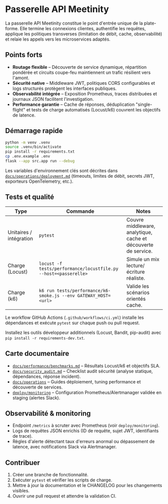 # Passerelle API Meetinity

La passerelle API Meetinity constitue le point d'entrée unique de la plate-forme.
Elle termine les connexions clientes, authentifie les requêtes, applique les
politiques transverses (limitation de débit, cache, observabilité) et relaie les
appels vers les microservices adaptés.

## Points forts

- **Routage flexible** – Découverte de service dynamique, répartition pondérée
  et circuits coupe-feu maintiennent un trafic résilient vers l'amont.
- **Sécurité native** – Middleware JWT, politiques CORS configurables et logs
  structurés protègent les interfaces publiques.
- **Observabilité intégrée** – Exposition Prometheus, traces distribuées et
  journaux JSON facilitent l'investigation.
- **Performance garantie** – Cache de réponses, déduplication "single-flight"
  et tests de charge automatisés (Locust/k6) couvrent les objectifs de latence.

## Démarrage rapide

```bash
python -m venv .venv
source .venv/bin/activate
pip install -r requirements.txt
cp .env.example .env
flask --app src.app run --debug
```

Les variables d'environnement clés sont décrites dans
[`docs/operations/deployment.md`](docs/operations/deployment.md) (timeouts,
limites de débit, secrets JWT, exporteurs OpenTelemetry, etc.).

## Tests et qualité

| Type | Commande | Notes |
| --- | --- | --- |
| Unitaires / intégration | `pytest` | Couvre middleware, analytique, cache et découverte de service. |
| Charge (Locust) | `locust -f tests/performance/locustfile.py --host=<passerelle>` | Simule un mix lecture/écriture réaliste. |
| Charge (k6) | `k6 run tests/performance/k6-smoke.js --env GATEWAY_HOST=<url>` | Valide les scénarios orientés cache. |

Le workflow GitHub Actions (`.github/workflows/ci.yml`) installe les dépendances
et exécute `pytest` sur chaque push ou pull request.

Installez les outils développeur additionnels (Locust, Bandit, pip-audit) avec
`pip install -r requirements-dev.txt`.

## Carte documentaire

- [`docs/performance/benchmarks.md`](docs/performance/benchmarks.md) – Résultats
  Locust/k6 et objectifs SLA.
- [`docs/security_audit.md`](docs/security_audit.md) – Checklist audit sécurité
  (analyse statique, dépendances, réponse incident).
- [`docs/operations`](docs/operations) – Guides déploiement, tuning performance
  et découverte de services.
- [`deploy/monitoring`](deploy/monitoring) – Configuration Prometheus/Alertmanager
  validée en staging (alertes Slack).

## Observabilité & monitoring

- Endpoint `/metrics` à scruter avec Prometheus (voir `deploy/monitoring`).
- Logs de requêtes JSON enrichis (ID de requête, sujet JWT, identifiants de
  trace).
- Règles d'alerte détectant taux d'erreurs anormal ou dépassement de latence,
  avec notifications Slack via Alertmanager.

## Contribuer

1. Créer une branche de fonctionnalité.
2. Exécuter `pytest` et vérifier les scripts de charge.
3. Mettre à jour la documentation et le CHANGELOG pour les changements visibles.
4. Ouvrir une pull request et attendre la validation CI.

